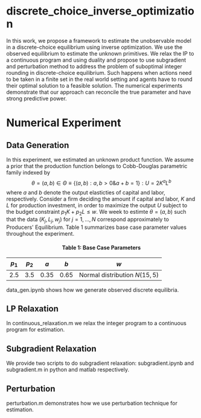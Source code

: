 # discrete_choice_inverse_optimization

In this work, we propose a framework to estimate the unobservable model in a discrete-choice equilibrium using inverse optimization. We use the observed equilibrium to estimate the unknown primitives. We relax the IP to a continuous program and using duality and propose to use subgradient and perturbation method to address the problem of suboptimal integer rounding in discrete-choice equilibrium. Such happens when actions need to be taken in a finite set in the real world setting and agents have to round their optimal solution to a feasible solution. The numerical experiments demonstrate that our approach can reconcile the true parameter and have strong predictive power. 

# Numerical Experiment
## Data Generation
In this experiment, we estimated an unknown product function. We assume a prior that the production function belongs to Cobb-Douglas parametric family indexed by $$\theta = (a, b) \in \Theta \equiv \{(a, b) : a, b > 0 \& a + b = 1\}: U = 2K^aL^b$$ where $a$ and $b$ denote the output elasticties of capital and labor, respectively. Consider a firm deciding the amount if capital and labor, $K$ and $L$ for production investment, in order to maximize the output $U$ subject to the budget constraint $p_1K + p_2L \leq w$. We week to estimte $\theta = (a, b)$ such that the data $(K_j, L_j, w_j)$ for $j = 1, ..., N$ correspond approximately to Producers' Equilibrium. Table 1 summarizes base case parameter values throughout the experiment.

####  <center>Table 1: Base Case Parameters</center>
| $p_1$ | $p_2$ | $a$ | $b$ | <center>$w$</center> |
| --- | --- | --- | --- | --- |
| 2.5 | 3.5 | 0.35 | 0.65 | Normal distribution $N(15, 5)$ |

data_gen.ipynb shows how we generate observed discrete equilibria.



## LP Relaxation
In continuous_relaxation.m we relax the integer program to a continuous program for estimation.

## Subgradient Relaxation
We provide two scripts to do subgradient relaxation: subgradient.ipynb and subgradient.m in python and matlab respectively. 

## Perturbation
perturbation.m demonstrates how we use perturbation technique for estimation.
